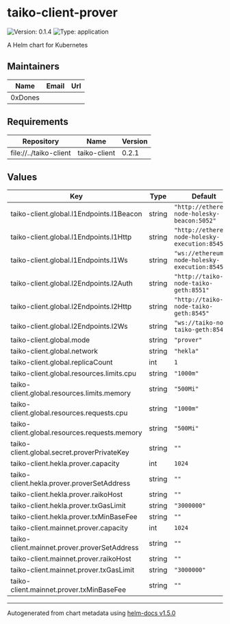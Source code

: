 # taiko-client-prover

![Version: 0.1.4](https://img.shields.io/badge/Version-0.1.4-informational?style=flat-square) ![Type: application](https://img.shields.io/badge/Type-application-informational?style=flat-square)

A Helm chart for Kubernetes

## Maintainers

| Name | Email | Url |
| ---- | ------ | --- |
| 0xDones |  |  |

## Requirements

| Repository | Name | Version |
|------------|------|---------|
| file://../taiko-client | taiko-client | 0.2.1 |

## Values

| Key | Type | Default | Description |
|-----|------|---------|-------------|
| taiko-client.global.l1Endpoints.l1Beacon | string | `"http://ethereum-node-holesky-beacon:5052"` |  |
| taiko-client.global.l1Endpoints.l1Http | string | `"http://ethereum-node-holesky-execution:8545"` |  |
| taiko-client.global.l1Endpoints.l1Ws | string | `"ws://ethereum-node-holesky-execution:8545"` |  |
| taiko-client.global.l2Endpoints.l2Auth | string | `"http://taiko-node-taiko-geth:8551"` |  |
| taiko-client.global.l2Endpoints.l2Http | string | `"http://taiko-node-taiko-geth:8545"` |  |
| taiko-client.global.l2Endpoints.l2Ws | string | `"ws://taiko-node-taiko-geth:8546"` |  |
| taiko-client.global.mode | string | `"prover"` |  |
| taiko-client.global.network | string | `"hekla"` |  |
| taiko-client.global.replicaCount | int | `1` |  |
| taiko-client.global.resources.limits.cpu | string | `"1000m"` |  |
| taiko-client.global.resources.limits.memory | string | `"500Mi"` |  |
| taiko-client.global.resources.requests.cpu | string | `"1000m"` |  |
| taiko-client.global.resources.requests.memory | string | `"500Mi"` |  |
| taiko-client.global.secret.proverPrivateKey | string | `""` |  |
| taiko-client.hekla.prover.capacity | int | `1024` |  |
| taiko-client.hekla.prover.proverSetAddress | string | `""` |  |
| taiko-client.hekla.prover.raikoHost | string | `""` |  |
| taiko-client.hekla.prover.txGasLimit | string | `"3000000"` |  |
| taiko-client.hekla.prover.txMinBaseFee | string | `""` |  |
| taiko-client.mainnet.prover.capacity | int | `1024` |  |
| taiko-client.mainnet.prover.proverSetAddress | string | `""` |  |
| taiko-client.mainnet.prover.raikoHost | string | `""` |  |
| taiko-client.mainnet.prover.txGasLimit | string | `"3000000"` |  |
| taiko-client.mainnet.prover.txMinBaseFee | string | `""` |  |

----------------------------------------------
Autogenerated from chart metadata using [helm-docs v1.5.0](https://github.com/norwoodj/helm-docs/releases/v1.5.0)
